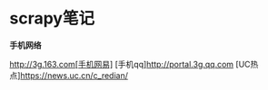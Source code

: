 # scrapy笔记

**手机网络**

 http://3g.163.com[手机网易]
 [手机qq]http://portal.3g.qq.com 
 [UC热点]https://news.uc.cn/c_redian/

